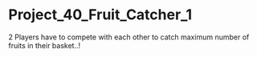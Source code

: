 # Project_40_Fruit_Catcher_1
2 Players have to compete with each other to catch maximum number of fruits in their basket..!
